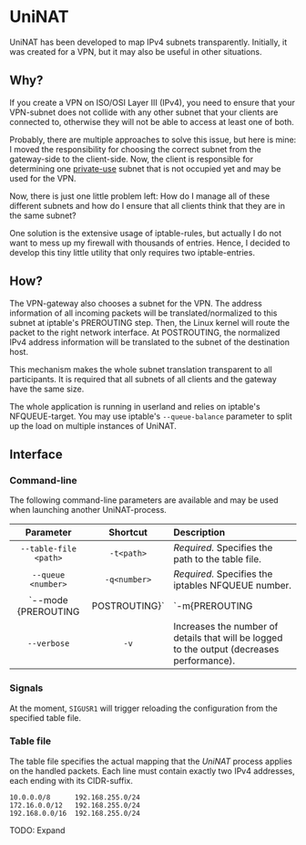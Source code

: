 # UniNAT

UniNAT has been developed to map IPv4 subnets transparently. Initially, it was
created for a VPN, but it may also be useful in other situations.

## Why?

If you create a VPN on ISO/OSI Layer III (IPv4), you need to ensure that your
VPN-subnet does not collide with any other subnet that your clients are
connected to, otherwise they will not be able to access at least one of both.

Probably, there are multiple approaches to solve this issue, but here is mine:
I moved the responsibility for choosing the correct subnet from the
gateway-side to the client-side. Now, the client is responsible for determining
one [private-use](https://www.iana.org/assignments/iana-ipv4-special-registry/iana-ipv4-special-registry.xhtml)
subnet that is not occupied yet and may be used for the VPN.

Now, there is just one little problem left: How do I manage all of these
different subnets and how do I ensure that all clients think that they are in
the same subnet?

One solution is the extensive usage of iptable-rules, but actually I do not
want to mess up my firewall with thousands of entries. Hence, I decided to
develop this tiny little utility that only requires two iptable-entries.

## How?

The VPN-gateway also chooses a subnet for the VPN. The address information of
all incoming packets will be translated/normalized to this subnet at iptable's
PREROUTING step. Then, the Linux kernel will route the packet to the right
network interface. At POSTROUTING, the normalized IPv4 address information will
be translated to the subnet of the destination host.

This mechanism makes the whole subnet translation transparent to all
participants. It is required that all subnets of all clients and the gateway
have the same size.

The whole application is running in userland and relies on iptable's
NFQUEUE-target. You may use iptable's `--queue-balance` parameter to split up
the load on multiple instances of UniNAT.

## Interface

### Command-line

The following command-line parameters are available and may be used when
launching another UniNAT-process.

| Parameter                         | Shortcut                    | Description                                                                                               |
|:---------------------------------:|:---------------------------:|:----------------------------------------------------------------------------------------------------------|
| `--table-file <path>`             | `-t<path>`                  | *Required.* Specifies the path to the table file.                                                         |
| `--queue <number>`                | `-q<number>`                | *Required.* Specifies the iptables NFQUEUE number.                                                        |
| `--mode {PREROUTING|POSTROUTING}` | `-m{PREROUTING|POSTROUTING} | *Required.* Whether the NAT is performed by the source (PREROUTING) or destination (POSTROUTING) address. |
| `--verbose`                       | `-v`                        | Increases the number of details that will be logged to the output (decreases performance).                |

### Signals

At the moment, `SIGUSR1` will trigger reloading the configuration from the
specified table file.

### Table file

The table file specifies the actual mapping that the *UniNAT* process applies
on the handled packets. Each line must contain exactly two IPv4 addresses, each
ending with its CIDR-suffix.

```
10.0.0.0/8      192.168.255.0/24
172.16.0.0/12   192.168.255.0/24
192.168.0.0/16  192.168.255.0/24
```

TODO: Expand
